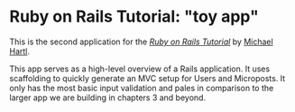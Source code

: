 # Ruby on Rails Tutorial: "toy app"

This is the second application for the
[*Ruby on Rails Tutorial*](http://www.railstutorial.org/)
by [Michael Hartl](http://www.michaelhartl.com/).

This app serves as a high-level overview of a Rails
application.  It uses scaffolding to quickly 
generate an MVC setup for Users and Microposts.
It only has the most basic input validation
and pales in comparison to the larger app
we are building in chapters 3 and beyond.
